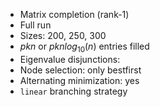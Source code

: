 - Matrix completion (rank-1)
- Full run
- Sizes: 200, 250, 300
- $pkn$ or $p k n log_{10}(n)$ entries filled
- Eigenvalue disjunctions: 
- Node selection: only bestfirst
- Alternating minimization: yes
- `linear` branching strategy